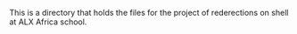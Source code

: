 This is a directory that holds the files for the project of rederections on shell at ALX Africa school.

